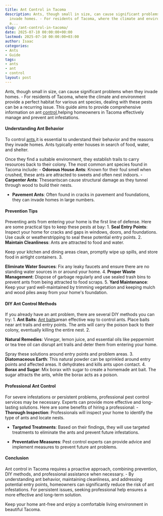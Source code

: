 ```yaml
---
title: Ant Control in Tacoma
description: Ants, though small in size, can cause significant problems when they
  invade homes. - For residents of Tacoma, where the climate and environment provide
  a...
slug: /ant-control-in-tacoma/
date: 2025-07-10 00:00:00+00:00
lastmod: 2025-07-10 00:00:00+03:00
author: Isaac
categories:
- Ants
- Guide
tags:
- ants
- ant
- control
layout: post
---
```

Ants, though small in size, can cause significant problems when they invade homes. - For residents of Tacoma, where the climate and environment provide a perfect habitat for various ant species, dealing with these pests can be a recurring issue. This guide aims to provide comprehensive information on ant [control](https://pestpolicy.com/ant-control-in-bellingham/),helping homeowners in Tacoma effectively manage and prevent ant infestations.

####  Understanding Ant Behavior

To control [ants](https://pestpolicy.com/ant-control-in-federal-way/),it is essential to understand their behavior and the reasons they invade homes. Ants typically enter houses in search of food, water, and shelter.

Once they find a suitable environment, they establish trails to carry resources back to their colony. The most common ant species found in Tacoma include: - **Odorous House Ants**: Known for their foul smell when crushed, these ants are attracted to sweets and often nest indoors. - **Carpenter Ants**: Theseantscan cause structural damage as they tunnel through wood to build their nests.

- **Pavement Ants**: Often found in cracks in pavement and foundations, they can invade homes in large numbers.

####  Prevention Tips

Preventing ants from entering your home is the first line of defense. Here are some practical tips to keep these pests at bay: 1. **Seal Entry Points**: Inspect your home for cracks and gaps in windows, doors, and foundations. Use caulk or weatherstripping to seal these potential entry points. 2. **Maintain Cleanliness**: Ants are attracted to food and water.

Keep your kitchen and dining areas clean, promptly wipe up spills, and store food in airtight containers. 3.

**Eliminate Water Sources**: Fix any leaky faucets and ensure there are no standing water sources in or around your home. 4. **Proper Waste Management**: Dispose of garbage regularly and use sealed trash bins to prevent ants from being attracted to food scraps. 5. **Yard Maintenance**: Keep your yard well-maintained by trimming vegetation and keeping mulch and wood piles away from your home's foundation.

####  DIY Ant Control Methods

If you already have an ant problem, there are several DIY methods you can try: 1. **Ant Baits**: [Ant baits](https://pestpolicy.com/best-fire-ant-killer-for-lawns/)arean effective way to control ants. Place baits near ant trails and entry points. The ants will carry the poison back to their colony, eventually killing the entire nest. 2.

**Natural Remedies**: Vinegar, lemon juice, and essential oils like peppermint or tea tree oil can disrupt ant trails and deter them from entering your home.

Spray these solutions around entry points and problem areas. 3. **Diatomaceous Earth**: This natural powder can be sprinkled around entry points and affected areas. It dehydrates and kills ants upon contact. 4. **Borax and Sugar**: Mix borax with sugar to create a homemade ant bait. The sugar attracts the ants, while the borax acts as a poison.

####  Professional Ant Control

For severe infestations or persistent problems, professional pest control services may be necessary. Experts can provide more effective and long-lasting solutions. Here are some benefits of hiring a professional: - **Thorough Inspection**: Professionals will inspect your home to identify the type of ants and locate nests.

- **Targeted Treatments**: Based on their findings, they will use targeted treatments to eliminate the ants and prevent future infestations.

- **Preventative Measures**: Pest control experts can provide advice and implement measures to prevent future ant problems.

####  Conclusion

Ant control in Tacoma requires a proactive approach, combining prevention, DIY methods, and professional assistance when necessary. - By understanding ant behavior, maintaining cleanliness, and addressing potential entry points, homeowners can significantly reduce the risk of ant infestations. For persistent issues, seeking professional help ensures a more effective and long-term solution.

Keep your home ant-free and enjoy a comfortable living environment in beautiful Tacoma.
